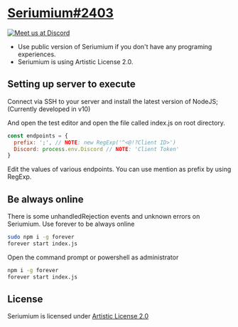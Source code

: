[Seriumium#2403](https://seriumium.tk/)
==================================================

[![Meet us at Discord](https://discordapp.com/api/guilds/383944425648422912/embed.png?style=banner2)](https://discord.gg/YzBZNQq)

* Use public version of Seriumium if you don't have any programing experiences.
* Seriumium is using Artistic License 2.0.

Setting up server to execute
----------------------------
Connect via SSH to your server and install the latest version of NodeJS; (Currently developed in v10)

And open the test editor and open the file called index.js on root directory.
```JavaScript
const endpoints = {
  prefix: ';', // NOTE: new RegExp('^<@!?Client ID>')
  Discord: process.env.Discord // NOTE: 'Client Token'
}
```
Edit the values of various endpoints.
You can use mention as prefix by using RegExp.

Be always online
----------------------------
There is some unhandledRejection events and unknown errors on Seriumium.
Use forever to be always online
```bash
sudo npm i -g forever
forever start index.js
```
Open the command prompt or powershell as administrator
```cmd
npm i -g forever
forever start index.js
```

License
----------------------------
Seriumium is licensed under  [Artistic License 2.0 ](https://github.com/Seriumium/seriumium/blob/nightly/LICENSE)
